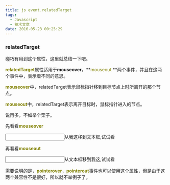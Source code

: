 ```yaml
---
title: js event.relatedTarget
tags:
  - Javascript
  - 技术文章
date: 2016-05-23 00:25:29
---
```


### **relatedTarget**

碰巧有用到这个属性，这里就总结一下吧。<!--more-->

<span style="font-size: 14px; color: #808000;">**relatedTarget**</span>属性适用于**mouseover**，<span style="font-size: 14px;">**<span style="color: #808000;">mouseout</span> **</span>两个事件，并且在这两个事件中，表示着不同的意思。

<span style="color: #808000;">**mouseover**</span>中，relatedTarget表示鼠标指针移到目标节点上时所离开的那个节点。

<span style="color: #808000;">**mouseout**</span>中，relatedTarget表示离开目标时，鼠标指针进入的节点。

说再多，不如举个栗子。

先看看<span style="color: #808000; font-size: 14px;">**mouseover**</span>

<input id="mouseover" type="text" /><a>从我这移到文本框,试试看</a>

再看看<span style="color: #808000; font-size: 14px;">**mouseout**</span>

<input id="mouseout" type="text" /><a>从文本框移到我这,试试看</a>

需要说明的是，<span style="color: #808000; font-size: 14px;">**pointerover**</span>，<span style="color: #808000; font-size: 14px;">**pointerout**</span>事件也可以使用这个属性，但是由于这两个兼容性不是很好，所以就不举例子了。

<script>// <![CDATA[
document.getElementById('mouseover').onmouseover = function(event){
    alert(event.relatedTarget.tagName);
};
document.getElementById('mouseout').onmouseout = function(event) {
    alert(event.relatedTarget.tagName);
};
// ]]></script>